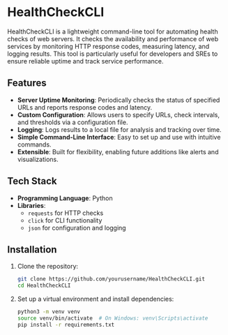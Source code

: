# HealthCheckCLI

HealthCheckCLI is a lightweight command-line tool for automating health checks of web servers. It checks the availability and performance of web services by monitoring HTTP response codes, measuring latency, and logging results. This tool is particularly useful for developers and SREs to ensure reliable uptime and track service performance.

## Features

- **Server Uptime Monitoring**: Periodically checks the status of specified URLs and reports response codes and latency.
- **Custom Configuration**: Allows users to specify URLs, check intervals, and thresholds via a configuration file.
- **Logging**: Logs results to a local file for analysis and tracking over time.
- **Simple Command-Line Interface**: Easy to set up and use with intuitive commands.
- **Extensible**: Built for flexibility, enabling future additions like alerts and visualizations.

## Tech Stack

- **Programming Language**: Python
- **Libraries**:
  - `requests` for HTTP checks
  - `click` for CLI functionality
  - `json` for configuration and logging

## Installation

1. Clone the repository:
   ```bash
   git clone https://github.com/yourusername/HealthCheckCLI.git
   cd HealthCheckCLI
2. Set up a virtual environment and install dependencies:
   ```bash
   python3 -m venv venv
   source venv/bin/activate  # On Windows: venv\Scripts\activate
   pip install -r requirements.txt

